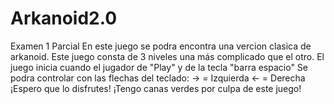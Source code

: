# Arkanoid2.0
Examen 1 Parcial
En este juego se podra encontra una vercion clasica de arkanoid.
Este juego consta de 3 niveles una más complicado que el otro.
El juego inicia cuando el jugador de "Play"  y de la tecla "barra espacio"
Se podra controlar con las flechas del teclado:
-> = Izquierda
<- = Derecha
¡Espero que lo disfrutes! ¡Tengo canas verdes por culpa de este juego!
